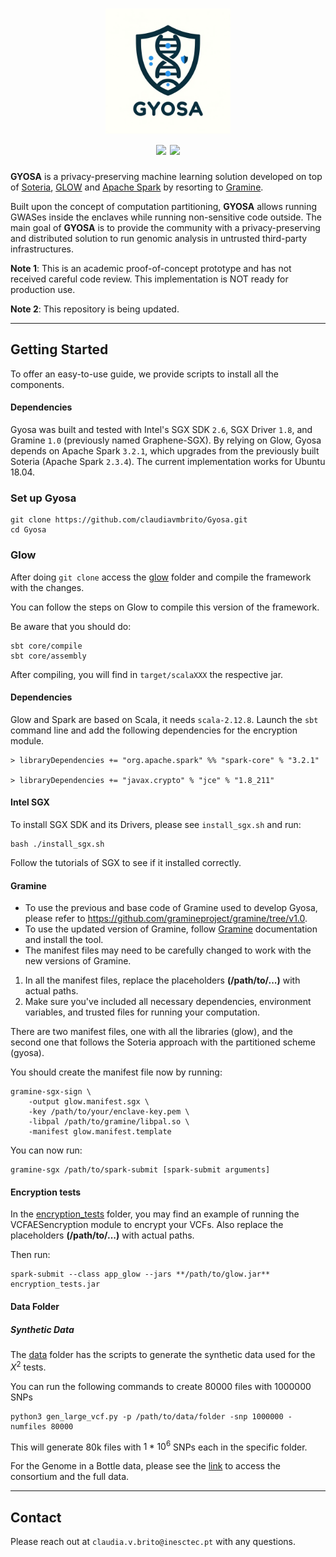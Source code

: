 <h1 align="center">
<img src=".media/main_page/logo_blue3_gyosa.png" height="200"/>
<br>
<img src="https://img.shields.io/badge/status-research%20prototype-green.svg" />
<a href="https://opensource.org/licenses/BSD-3-Clause">
<img src="https://img.shields.io/badge/license-BSD--3-blue.svg" />
</a>
</h1>

**GYOSA** is a privacy-preserving machine learning solution developed on top of [Soteria](https://github.com/claudiavmbrito/Soteria), [GLOW](https://github.com/projectglow/glow) and [Apache Spark](https://github.com/apache/spark) by resorting to [Gramine](https://github.com/gramineproject/gramine).

Built upon the concept of computation partitioning, **GYOSA** allows running GWASes inside the enclaves while running non-sensitive code outside. 
The main goal of **GYOSA** is to provide the community with a privacy-preserving and distributed solution to run genomic analysis in untrusted third-party infrastructures. 

**Note 1**: This is an academic proof-of-concept prototype and has not received careful code review. This implementation is NOT ready for production use.

**Note 2**: This repository is being updated. 

___
## Getting Started

To offer an easy-to-use guide, we provide scripts to install all the components. 

#### Dependencies

Gyosa was built and tested with Intel's SGX SDK `2.6`, SGX Driver `1.8`, and Gramine `1.0` (previously named Graphene-SGX).
By relying on Glow, Gyosa depends on Apache Spark `3.2.1`, which upgrades from the previously built Soteria (Apache Spark `2.3.4`). 
The current implementation works for Ubuntu 18.04. 

### Set up Gyosa

```
git clone https://github.com/claudiavmbrito/Gyosa.git
cd Gyosa
```

### Glow

After doing ```git clone``` access the [glow](https://github.com/claudiavmbrito/Gyosa/gyosa/glow) folder and compile the framework with the changes.

You can follow the steps on Glow to compile this version of the framework.

Be aware that you should do:

```
sbt core/compile
sbt core/assembly
```

After compiling, you will find in ```target/scalaXXX``` the respective jar.


#### Dependencies

Glow and Spark are based on Scala, it needs ```scala-2.12.8```.
Launch the ```sbt``` command line and add the following dependencies for the encryption module.

```
> libraryDependencies += "org.apache.spark" %% "spark-core" % "3.2.1"

> libraryDependencies += "javax.crypto" % "jce" % "1.8_211"
```


#### Intel SGX

To install SGX SDK and its Drivers, please see `install_sgx.sh` and run:

```
bash ./install_sgx.sh
```

Follow the tutorials of SGX to see if it installed correctly.

#### Gramine 

- To use the previous and base code of Gramine used to develop Gyosa, please refer to https://github.com/gramineproject/gramine/tree/v1.0.
- To use the updated version of Gramine, follow [Gramine](https://github.com/gramineproject/gramine) documentation and install the tool. 
- The manifest files may need to be carefully changed to work with the new versions of Gramine.

1. In all the manifest files, replace the placeholders **(/path/to/...)** with actual paths.
2. Make sure you've included all necessary dependencies, environment variables, and trusted files for running your computation.

There are two manifest files, one with all the libraries (glow), and the second one that follows the Soteria approach with the partitioned scheme (gyosa).

You should create the manifest file now by running:

```
gramine-sgx-sign \
    -output glow.manifest.sgx \
    -key /path/to/your/enclave-key.pem \
    -libpal /path/to/gramine/libpal.so \
    -manifest glow.manifest.template
```

You can now run:

```
gramine-sgx /path/to/spark-submit [spark-submit arguments]
```


#### Encryption tests

In the [encryption_tests](https://github.com/claudiavmbrito/Gyosa/glow/encryption_tests) folder, you may find an example of running the VCFAESencryption module to encrypt your VCFs. Also replace the placeholders **(/path/to/...)** with actual paths.

Then run:
````
spark-submit --class app_glow --jars **/path/to/glow.jar** encryption_tests.jar
``````

#### Data Folder

##### Synthetic Data

The [data](https://github.com/claudiavmbrito/Gyosa/data) folder has the scripts to generate the synthetic data used for the $X^2$ tests. 

You can run the following commands to create 80000 files with 1000000 SNPs

```
python3 gen_large_vcf.py -p /path/to/data/folder -snp 1000000 -numfiles 80000 
```

This will generate 80k files with $1*10^6$ SNPs each in the specific folder. 

For the Genome in a Bottle data, please see the [link](https://www.nist.gov/programs-projects/genome-bottle) to access the consortium and the full data. 
___
## Contact

Please reach out at `claudia.v.brito@inesctec.pt` with any questions.
